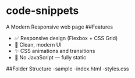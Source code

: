 # code-snippets
 A Modern Responsive web page 
##Features
- ✅ Responsive design (Flexbox + CSS Grid)
- 🎨 Clean, modern UI
- ✨ CSS animations and transitions
- 🚫 No JavaScript — fully static

##Folder Structure
-sample
     -index.html
     -styles.css
